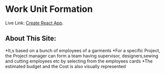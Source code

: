 # Work Unit Formation

Live Link: [Create React App](https://github.com/facebook/create-react-app).

## About This Site:

*It,s based on a bunch of employees of a garments
*For a specific Project, the Project manager can form a team having supervisor, designers,sewing and cutting employees etc by selecting from the employees cards
\*The estimated budget and the Cost is also visually represented
